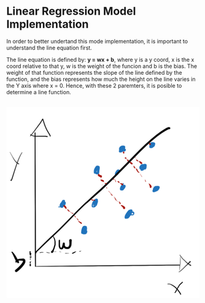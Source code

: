 # Linear Regression Model Implementation

In order to better undertand this mode implementation, it is important to understand the line equation first.
<br>

The line equation is defined by: <b>y = wx + b</b>, where y is a y coord, x is the x coord relative to that y, w is the weight of the funcion and b is the bias.
The weight of that function represents the slope of the line defined by the function, and the bias represents how much the height on the line varies in the Y axis where x = 0.
Hence,  with these 2 paremters, it is posible to determine a line function.

<br>

<img src="readme_images/lineplot.png">

<br>

